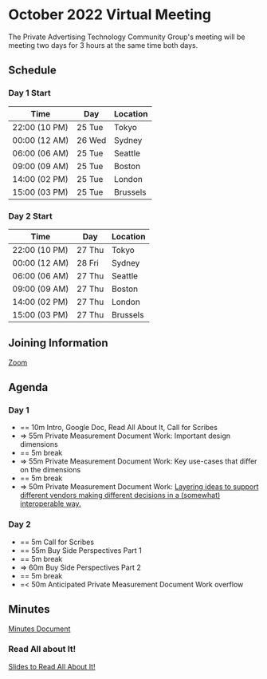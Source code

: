 # October 2022 Virtual Meeting

The Private Advertising Technology Community Group's meeting will be meeting two days for 3 hours at the same time both days.

## Schedule

### Day 1 Start

| Time          | Day    | Location      |
| ------------- | ------ | ------------- |
| 22:00 (10 PM) | 25 Tue | Tokyo         |
| 00:00 (12 AM) | 26 Wed | Sydney        |
| 06:00 (06 AM) | 25 Tue | Seattle       |
| 09:00 (09 AM) | 25 Tue | Boston        |
| 14:00 (02 PM) | 25 Tue | London        |
| 15:00 (03 PM) | 25 Tue | Brussels      |

### Day 2 Start

| Time          | Day    | Location      |
| ------------- | ------ | ------------- |
| 22:00 (10 PM) | 27 Thu | Tokyo         |
| 00:00 (12 AM) | 28 Fri | Sydney        |
| 06:00 (06 AM) | 27 Thu | Seattle       |
| 09:00 (09 AM) | 27 Thu | Boston        |
| 14:00 (02 PM) | 27 Thu | London        |
| 15:00 (03 PM) | 27 Thu | Brussels      |

## Joining Information

[Zoom](https://mit.zoom.us/j/95356244879?pwd=NDBwZmxleTMwcHFpZG1MZW1tUXhVUT09)

## Agenda

### Day 1

- == 10m Intro, Google Doc, Read All About It, Call for Scribes
- => 55m Private Measurement Document Work: Important design dimensions
- == 5m break
- => 55m Private Measurement Document Work: Key use-cases that differ on the dimensions
- == 5m break
- => 50m Private Measurement Document Work: [Layering ideas to support different vendors making different decisions in a (somewhat) interoperable way.](https://github.com/patcg/meetings/blob/main/2022/10/25-telecon/Layering%20Ideas%20for%20PATCG.pdf)

### Day 2

- == 5m Call for Scribes
- == 55m Buy Side Perspectives Part 1
- == 5m break
- => 60m Buy Side Perspectives Part 2
- == 5m break
- =< 50m Anticipated Private Measurement Document Work overflow

## Minutes

[Minutes Document](https://docs.google.com/document/d/1qG3AWxEMZjhCwrGKBQK10r_2GgwJQWDwjKGlXeHE4kw/edit?usp=sharing)

### Read All about It!

[Slides to Read All About It!](https://github.com/patcg/meetings/blob/main/2022/10/25-telecon/W3C%20Read%20All%20About%20It!.pdf)
